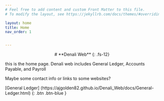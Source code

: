 ```yaml
---
# Feel free to add content and custom Front Matter to this file.
# To modify the layout, see https://jekyllrb.com/docs/themes/#overriding-theme-defaults

layout: home
title: Home
nav_order: 1


---
```

<div align="center">
# **Denali Web**
{: .fs-12}
</div>

this is the home page. Denali web includes General Ledger, Accounts Payable, and Payroll

Maybe some contact info or links to some websites?


<span class="fs-8">
[General Ledger] (https://ajgolden82.github.io/Denali_Web/docs/General-Ledger.html) {: .btn .btn-blue }
</span>
